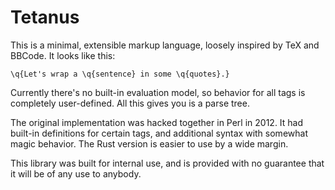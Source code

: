 # Tetanus

This is a minimal, extensible markup language, loosely inspired by TeX and BBCode. It looks like this:

```tetanus
\q{Let's wrap a \q{sentence} in some \q{quotes}.}
```

Currently there's no built-in evaluation model, so behavior for all tags is completely user-defined. All this gives you is a parse tree.

The original implementation was hacked together in Perl in 2012. It had built-in definitions for certain tags, and additional syntax with somewhat magic behavior. The Rust version is easier to use by a wide margin.

This library was built for internal use, and is provided with no guarantee that it will be of any use to anybody.
